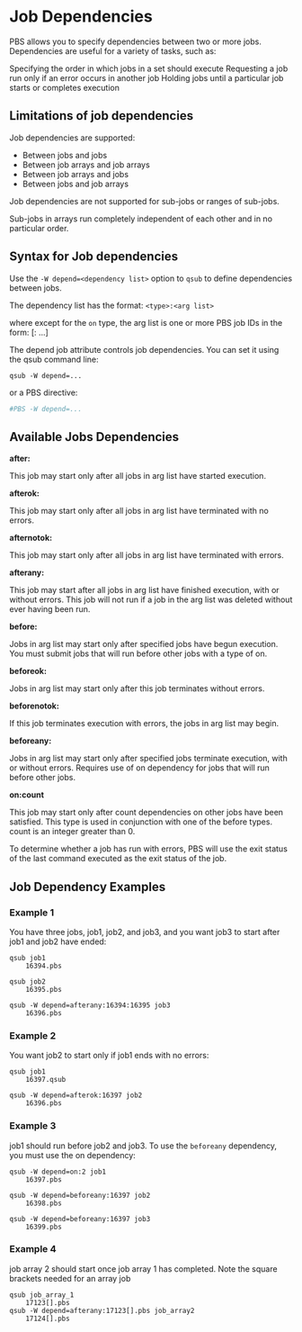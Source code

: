 # Job Dependencies

PBS allows you to specify dependencies between two or more jobs. Dependencies are useful for a variety of tasks, such as:

Specifying the order in which jobs in a set should execute
Requesting a job run only if an error occurs in another job
Holding jobs until a particular job starts or completes execution

## Limitations of job dependencies

Job dependencies are supported:

* Between jobs and jobs
* Between job arrays and job arrays
* Between job arrays and jobs
* Between jobs and job arrays

Job dependencies are not supported for sub-jobs or ranges of sub-jobs.

Sub-jobs in arrays run completely independent of each other and in no particular order.

## Syntax for Job dependencies

Use the `-W depend=<dependency list>` option to `qsub` to define dependencies between jobs.

The dependency list has the format: `<type>:<arg list>`

where except for the `on` type, the arg list is one or more PBS job IDs in the form: <job ID>[:<job ID> ...]

The depend job attribute controls job dependencies. You can set it using the qsub command line:

```console
qsub -W depend=...
```

or a PBS directive:

```bash
#PBS -W depend=...
```

## Available Jobs Dependencies

**after: <arg list>**

This job may start only after all jobs in arg list have started execution.

**afterok: <arg list>**

This job may start only after all jobs in arg list have terminated with no errors.

**afternotok: <arg list>**

This job may start only after all jobs in arg list have terminated with errors.

**afterany: <arg list>**

This job may start after all jobs in arg list have finished execution, with or without errors. This job will not run if a job in the arg list was deleted without ever having been run.

**before: <arg list>**

Jobs in arg list may start only after specified jobs have begun execution. You must submit jobs that will run before other jobs with a type of on.

**beforeok: <arg list>**

Jobs in arg list may start only after this job terminates without errors.

**beforenotok: <arg list>**

If this job terminates execution with errors, the jobs in arg list may begin.

**beforeany: <arg list>**

Jobs in arg list may start only after specified jobs terminate execution, with or without errors. Requires use of on dependency for jobs that will run before other jobs.

**on:count**

This job may start only after count dependencies on other jobs have been satisfied. This type is used in conjunction with one of the before types. count is an integer greater than 0.

To determine whether a job has run with errors, PBS will use the exit status of the last command executed as the exit status of the job.

## Job Dependency Examples


### Example 1

You have three jobs, job1, job2, and job3, and you want job3 to start after job1 and job2 have ended:

```console
qsub job1
    16394.pbs
 
qsub job2
    16395.pbs
 
qsub -W depend=afterany:16394:16395 job3
    16396.pbs
```

### Example 2

You want job2 to start only if job1 ends with no errors:

```console
qsub job1
    16397.qsub
 
qsub -W depend=afterok:16397 job2
    16396.pbs
```

### Example 3

job1 should run before job2 and job3. To use the `beforeany` dependency, you must use the on dependency:

```console
qsub -W depend=on:2 job1
    16397.pbs
 
qsub -W depend=beforeany:16397 job2
    16398.pbs
 
qsub -W depend=beforeany:16397 job3
    16399.pbs
```

### Example 4

job array 2 should start once job array 1 has completed. Note the square brackets needed for an array job

```console
qsub job_array_1
    17123[].pbs
qsub -W depend=afterany:17123[].pbs job_array2
    17124[].pbs
```